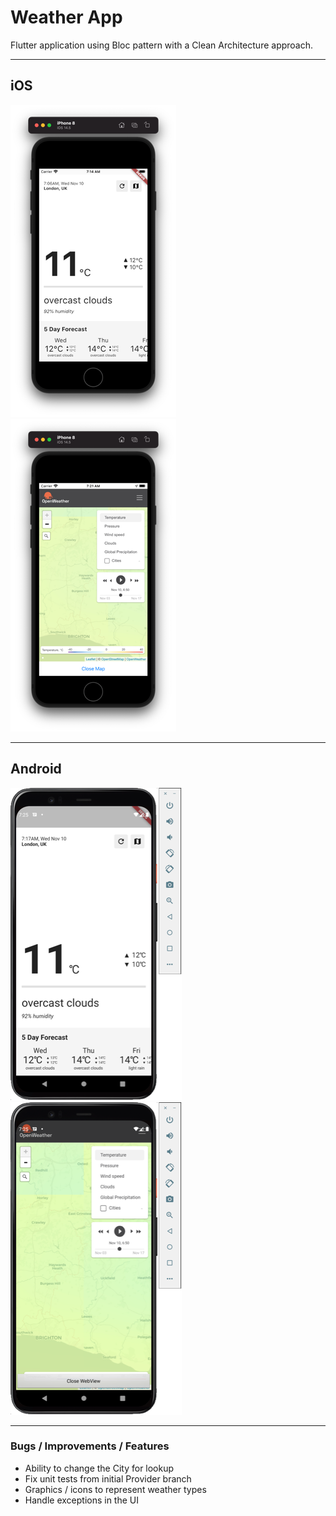 # Weather App

Flutter application using Bloc pattern with a Clean Architecture approach.

---

## iOS
![iOS version of app](https://github.com/jbuda/weatherapp/blob/master/assets/ios_app.png) ![iOS loading native view controller](https://github.com/jbuda/weatherapp/blob/master/assets/ios_map.png)

---

## Android
![Android version of app](https://github.com/jbuda/weatherapp/blob/master/assets/android_app.png) ![Android loading native activity](https://github.com/jbuda/weatherapp/blob/master/assets/android_map.png)

---

### Bugs / Improvements / Features

- Ability to change the City for lookup
- Fix unit tests from initial Provider branch
- Graphics / icons to represent weather types
- Handle exceptions in the UI
